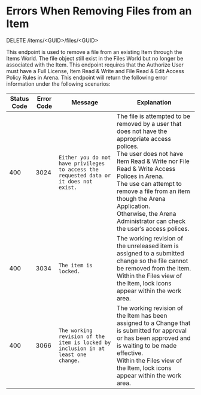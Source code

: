 # Errors When Removing Files from an Item
DELETE /items/&lt;GUID&gt;/files/&lt;GUID&gt;

This endpoint is used to remove a file from an existing Item through the Items World.  The file object still exist in the Files World but no longer be associated with the Item.  This endpoint requires that the Authorize User must have a Full License, Item Read & Write and File Read & Edit Access Policy Rules in Arena. This endpoint will return the following error information under the following scenarios:  


| Status Code<br> | Error Code<br> | Message<br> | Explanation<br> |
|  --- |  --- |  --- |  --- | 
| 400<br> | 3024<br> |  ```Either you do not have privileges to access the requested data or it does not exist.``` | The file is attempted to be removed by a user that does not have the appropriate access polices.<br>The user does not have Item Read & Write nor File Read & Write Access Polices in Arena.<br>The use can attempt to remove a file from an item though the Arena Application.<br>Otherwise, the Arena Administrator can check the user’s access polices.<br> |
| 400<br> | 3034<br> |  ```The item is locked.``` | The working revision of the unreleased item is assigned to a submitted change so the file cannot be removed from the item.<br>Within the Files view of the Item, lock icons appear within the work area.<br> |
| 400<br> | 3066<br> |  ```The working revision of the item is locked by inclusion in at least one change. ``` | The working revision of the Item has been assigned to a Change that is submitted for approval or has been approved and is waiting to be made effective.<br>Within the Files view of the Item, lock icons appear within the work area.<br> |

